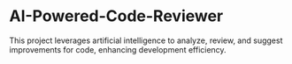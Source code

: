# AI-Powered-Code-Reviewer
This project leverages artificial intelligence to analyze, review, and suggest improvements for code, enhancing development efficiency. 
